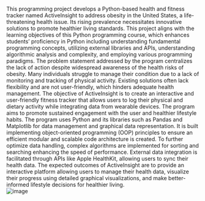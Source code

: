 This programming project develops a Python-based health and fitness tracker named ActiveInsight to address obesity in the United States, a life-threatening health issue. Its rising prevalence necessitates innovative solutions to promote healthier living standards. This project aligns with the learning objectives of this Python programming course, which enhances students’ proficiency in Python including understanding fundamental programming concepts, utilizing external libraries and APIs, understanding algorithmic analysis and complexity, and employing various programming paradigms. 
The problem statement addressed by the program centralizes the lack of action despite widespread awareness of the health risks of obesity. Many individuals struggle to manage their condition due to a lack of monitoring and tracking of physical activity. Existing solutions often lack flexibility and are not user-friendly, which hinders adequate health management. 
The objective of ActiveInsight is to create an interactive and user-friendly fitness tracker that allows users to log their physical and dietary activity while integrating data from wearable devices. The program aims to promote sustained engagement with the user and healthier lifestyle habits. 
The program uses Python and its libraries such as Pandas and Matplotlib for data management and graphical data representation. It is built implementing object-oriented programming (OOP) principles to ensure an efficient modular and scalable code architecture is created. To further optimize data handling, complex algorithms are implemented for sorting and searching enhancing the speed of performance. External data integration is facilitated through APIs like Apple HealthKit, allowing users to sync their health data. 
The expected outcomes of ActiveInsight are to provide an interactive platform allowing users to manage their health data, visualize their progress using detailed graphical visualizations, and make better-informed lifestyle decisions for healthier living.  
![image](https://github.com/user-attachments/assets/3350f3d8-6097-497b-a6e1-8ac9ec609b07)
